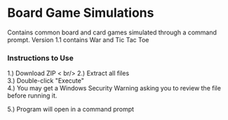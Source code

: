 # Board Game Simulations
Contains common board and card games simulated through a command prompt. 
Version 1.1 contains War and Tic Tac Toe

### Instructions to Use 
1.) Download ZIP < br/>
2.) Extract all files <br />
3.) Double-click "Execute" <br />
4.) You may get a Windows Security Warning asking you to review the file before running it.<br />

5.) Program will open in a command prompt<br />
